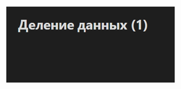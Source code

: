 ![Image alt](https://raw.githubusercontent.com/DanisSharafiev/MLCourse/refs/heads/main/Images/image.png)